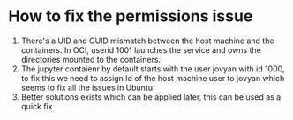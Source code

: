 # How to fix the permissions issue

1. There's a UID and GUID mismatch between the host machine and the containers. In OCI, userid 1001 launches the service and owns the directories mounted to the containers.
2. The jupyter contaienr by default starts with the user jovyan with id 1000, to fix this we need to assign Id of the host machine user to jovyan which seems to fix all the issues in Ubuntu.
3. Better solutions exists which can be applied later, this can be used as a quick fix